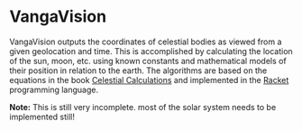 # VangaVision

VangaVision outputs the coordinates of celestial bodies as viewed from a given geolocation and time.
This is accomplished by calculating the location of the sun, moon, etc. using known constants and mathematical models of their position in relation to the earth.
The algorithms are based on the equations in the book [Celestial Calculations](https://mitpress.mit.edu/books/celestial-calculations) and implemented in the [Racket](https://racket-lang.org/) programming language.

**Note:** This is still very incomplete. most of the solar system needs to be implemented still!
